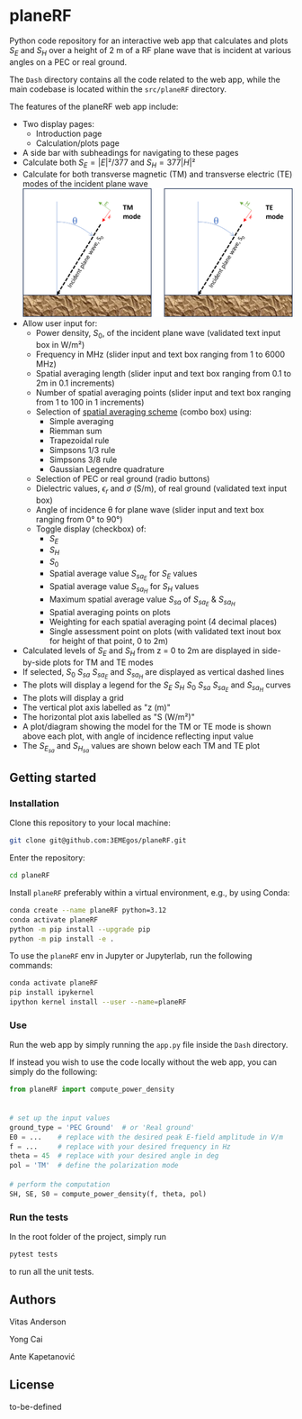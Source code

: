 # planeRF
Python code repository for an interactive web app that calculates and plots $S_E$ and $S_H$ over a height of 2 m of a RF plane wave that is incident at various angles on a PEC or real ground.

The `Dash` directory contains all the code related to the web app, while the main codebase is located within the `src/planeRF` directory.

The features of the planeRF web app include:
+ Two display pages:
  + Introduction page
  + Calculation/plots page
+ A side bar with subheadings for navigating to these pages  
+ Calculate both $S_E=|E|²/377$ and $S_H=377|H|²$
+ Calculate for both transverse magnetic (TM) and transverse electric (TE) modes of the incident plane wave
![TM & TE mode](https://github.com/3EMEgos/planeRF/blob/main/assets/TM-TE-mode.png)
+ Allow user input for:
  + Power density, $S_0$, of the incident plane wave (validated text input box in W/m²)
  + Frequency in MHz (slider input and text box ranging from 1 to 6000 MHz)
  + Spatial averaging length (slider input and text box ranging from 0.1 to 2m in 0.1 increments)
  + Number of spatial averaging points (slider input and text box ranging from 1 to 100 in 1 increments)
  + Selection of [spatial averaging scheme](https://2fc.gitbook.io/spatial-avg-wg/methodology/numerical-approaches-for-spatial-averaging) (combo box) using:
    + Simple averaging
    + Riemman sum
    + Trapezoidal rule
    + Simpsons 1/3 rule
    + Simpsons 3/8 rule
    + Gaussian Legendre quadrature 
  + Selection of PEC or real ground (radio buttons)
  + Dielectric values, $\epsilon_r$ and $\sigma$ (S/m), of real ground (validated text input box)
  + Angle of incidence θ for plane wave (slider input and text box ranging from 0° to 90°)
  + Toggle display (checkbox) of:
    + $S_E$
    + $S_H$
    + $S_0$
    + Spatial average value $S_{sa_E}$ for $S_E$ values
    + Spatial average value $S_{sa_H}$ for $S_H$ values
    + Maximum spatial average value $S_{sa}$ of $S_{sa_E}$ & $S_{sa_H}$
    + Spatial averaging points on plots
    + Weighting for each spatial averaging point (4 decimal places)
    + Single assessment point on plots (with validated text inout box for height of that point, 0 to 2m)
+ Calculated levels of $S_E$ and $S_H$ from z = 0 to 2m are displayed in side-by-side plots for TM and TE modes
+ If selected, $S_0$ $S_{sa}$ $S_{sa_E}$ and $S_{sa_H}$ are displayed as vertical dashed lines
+ The plots will display a legend for the  $S_E$ $S_H$ $S_0$ $S_{sa}$ $S_{sa_E}$ and $S_{sa_H}$ curves
+ The plots will display a grid
+ The vertical plot axis labelled as "z (m)"
+ The horizontal plot axis labelled as "S (W/m²)"
+ A plot/diagram showing the model for the TM or TE mode is shown above each plot, with angle of incidence reflecting input value
+ The $S_{E_{sa}}$ and $S_{H_{sa}}$ values are shown below each TM and TE plot

## Getting started

### Installation

Clone this repository to your local machine:
```bash
git clone git@github.com:3EMEgos/planeRF.git
```
Enter the repository:
```bash
cd planeRF
```
Install `planeRF` preferably within a virtual environment, e.g., by using Conda:
```bash
conda create --name planeRF python=3.12
conda activate planeRF
python -m pip install --upgrade pip
python -m pip install -e .
```
To use the `planeRF` env in Jupyter or Jupyterlab, run the following commands:
```bash
conda activate planeRF
pip install ipykernel
ipython kernel install --user --name=planeRF
```

### Use

Run the web app by simply running the `app.py` file inside the `Dash` directory.

If instead you wish to use the code locally without the web app, you can simply do the following:
```python
from planeRF import compute_power_density


# set up the input values
ground_type = 'PEC Ground'  # or 'Real ground'
E0 = ...    # replace with the desired peak E-field amplitude in V/m
f = ...     # replace with your desired frequency in Hz
theta = 45  # replace with your desired angle in deg
pol = 'TM'  # define the polarization mode

# perform the computation
SH, SE, S0 = compute_power_density(f, theta, pol)
```

### Run the tests

In the root folder of the project, simply run
```bash
pytest tests
```
to run all the unit tests.

## Authors
Vitas Anderson

Yong Cai

Ante Kapetanović

## License
to-be-defined
